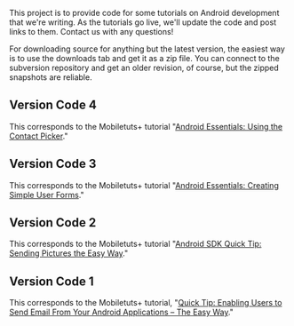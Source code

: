 This project is to provide code for some tutorials on Android development that we're writing. As the tutorials go live, we'll update the code and post links to them. Contact us with any questions!

For downloading source for anything but the latest version, the easiest way is to use the downloads tab and get it as a zip file. You can connect to the subversion repository and get an older revision, of course, but the zipped snapshots are reliable.

## Version Code 4 ##

This corresponds to the Mobiletuts+ tutorial "<a href='http://j.mp/dyEs94'>Android Essentials: Using the Contact Picker</a>."

## Version Code 3 ##

This corresponds to the Mobiletuts+ tutorial "<a href='http://j.mp/cwQPKL'>Android Essentials: Creating Simple User Forms</a>."

## Version Code 2 ##

This corresponds to the Mobiletuts+ tutorial "<a href='http://j.mp/bOGPEF'>Android SDK Quick Tip: Sending Pictures the Easy Way</a>."

## Version Code 1 ##

This corresponds to the Mobiletuts+ tutorial, "<a href='http://j.mp/9Krkat'>Quick Tip: Enabling Users to Send Email From Your Android Applications – The Easy Way</a>."
